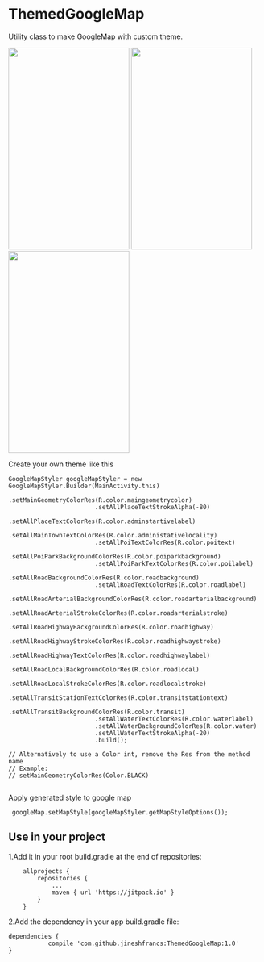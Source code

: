 # ThemedGoogleMap
Utility class to make GoogleMap with custom theme.

<img src="https://github.com/jineshfrancs/ThemedGoogleMap/blob/master/screens/screen1.png" width="240" height="400">  <img src="https://github.com/jineshfrancs/ThemedGoogleMap/blob/master/screens/screen4.png" width="240" height="400">  <img src="https://github.com/jineshfrancs/ThemedGoogleMap/blob/master/screens/screen3.png" width="240" height="400">

Create your own theme like this

```
GoogleMapStyler googleMapStyler = new GoogleMapStyler.Builder(MainActivity.this)
                        .setMainGeometryColorRes(R.color.maingeometrycolor)
                        .setAllPlaceTextStrokeAlpha(-80)
                        .setAllPlaceTextColorRes(R.color.adminstartivelabel)
                        .setAllMainTownTextColorRes(R.color.administativelocality)
                        .setAllPoiTextColorRes(R.color.poitext)
                        .setAllPoiParkBackgroundColorRes(R.color.poiparkbackground)
                        .setAllPoiParkTextColorRes(R.color.poilabel)
                        .setAllRoadBackgroundColorRes(R.color.roadbackground)
                        .setAllRoadTextColorRes(R.color.roadlabel)
                        .setAllRoadArterialBackgroundColorRes(R.color.roadarterialbackground)
                        .setAllRoadArterialStrokeColorRes(R.color.roadarterialstroke)
                        .setAllRoadHighwayBackgroundColorRes(R.color.roadhighway)
                        .setAllRoadHighwayStrokeColorRes(R.color.roadhighwaystroke)
                        .setAllRoadHighwayTextColorRes(R.color.roadhighwaylabel)
                        .setAllRoadLocalBackgroundColorRes(R.color.roadlocal)
                        .setAllRoadLocalStrokeColorRes(R.color.roadlocalstroke)
                        .setAllTransitStationTextColorRes(R.color.transitstationtext)
                        .setAllTransitBackgroundColorRes(R.color.transit)
                        .setAllWaterTextColorRes(R.color.waterlabel)
                        .setAllWaterBackgroundColorRes(R.color.water)
                        .setAllWaterTextStrokeAlpha(-20)
                        .build();

// Alternatively to use a Color int, remove the Res from the method name
// Example:
// setMainGeometryColorRes(Color.BLACK)
                        
```
Apply generated style to google map

```
 googleMap.setMapStyle(googleMapStyler.getMapStyleOptions());
```
Use in your project
------

1.Add it in your root build.gradle at the end of repositories:
```
	allprojects {
		repositories {
			...
			maven { url 'https://jitpack.io' }
		}
	}
```

2.Add the dependency in your app build.gradle file:
```
dependencies {
	       compile 'com.github.jineshfrancs:ThemedGoogleMap:1.0'
}
```

